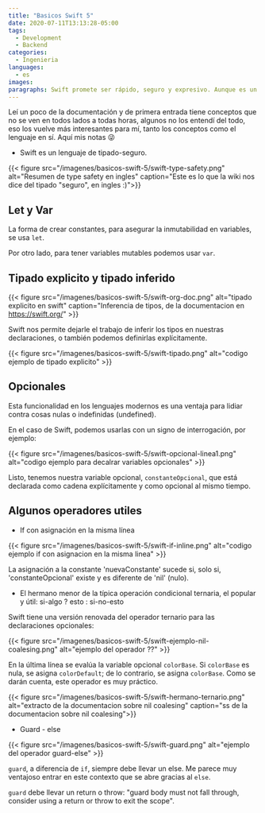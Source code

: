 ```yaml
---
title: "Basicos Swift 5"
date: 2020-07-11T13:13:28-05:00
tags:
  - Development
  - Backend
categories:
  - Ingenieria
languages:
  - es
images:
paragraphs: Swift promete ser rápido, seguro y expresivo. Aunque es un lenguaje de propósito general, es mejor conocido como el lenguaje moderno que debes aprender para desarrollar aplicaciones en el ecosistema de la familia Manzana.
---
```


Leí un poco de la documentación y de primera entrada tiene conceptos que no se ven en todos lados a todas horas, algunos no los entendí del todo, eso los vuelve más interesantes para mí, tanto los conceptos como el lenguaje en sí. Aquí mis notas 😜

- Swift es un lenguaje de tipado-seguro.

{{< figure src="/imagenes/basicos-swift-5/swift-type-safety.png" alt="Resumen de type safety en ingles" caption="Este es lo que la wiki nos dice del tipado \"seguro\", en ingles :)">}}

## Let y Var

La forma de crear constantes, para asegurar la inmutabilidad en variables, se usa `let`.

Por otro lado, para tener variables mutables podemos usar `var`.

## Tipado explicito y tipado inferido

{{< figure src="/imagenes/basicos-swift-5/swift-org-doc.png" alt="tipado explicito en swift" caption="Inferencia de tipos, de la documentacion en <https://swift.org/>" >}}

Swift nos permite dejarle el trabajo de inferir los tipos en nuestras declaraciones, o también podemos definirlas explícitamente.

{{< figure src="/imagenes/basicos-swift-5/swift-tipado.png" alt="codigo ejemplo de tipado explicito" >}}

## Opcionales

Esta funcionalidad en los lenguajes modernos es una ventaja para lidiar contra cosas nulas o indefinidas (undefined).

En el caso de Swift, podemos usarlas con un signo de interrogación, por ejemplo:

{{< figure src="/imagenes/basicos-swift-5/swift-opcional-linea1.png" alt="codigo ejemplo para decalrar variables opcionales" >}}

Listo, tenemos nuestra variable opcional, `constanteOpcional`, que está declarada como cadena explícitamente y como opcional al mismo tiempo.

## Algunos operadores utiles

- If con asignación en la misma línea

{{< figure src="/imagenes/basicos-swift-5/swift-if-inline.png" alt="codigo ejemplo if con asignacion en la misma linea" >}}

La asignación a la constante 'nuevaConstante' sucede si, solo si, 'constanteOpcional' existe y es diferente de 'nil' (nulo).

- El hermano menor de la típica operación condicional ternaria, el popular y útil: si-algo ? esto : si-no-esto

Swift tiene una versión renovada del operador ternario para las declaraciones opcionales:

{{< figure src="/imagenes/basicos-swift-5/swift-ejemplo-nil-coalesing.png" alt="ejemplo del operador ??" >}}

En la última línea se evalúa la variable opcional `colorBase`. Si `colorBase` es nula, se asigna `colorDefault`; de lo contrario, se asigna `colorBase`. Como se darán cuenta, este operador es muy práctico.

{{< figure src="/imagenes/basicos-swift-5/swift-hermano-ternario.png" alt="extracto de la documentacion sobre nil coalesing" caption="ss de la documentacion sobre nil coalesing">}}

- Guard - else

{{< figure src="/imagenes/basicos-swift-5/swift-guard.png" alt="ejemplo del operador guard-else" >}}

`guard`, a diferencia de `if`, siempre debe llevar un else. Me parece muy ventajoso entrar en este contexto que se abre gracias al `else`.

`guard` debe llevar un return o throw: "guard body must not fall through, consider using a return or throw to exit the scope".
